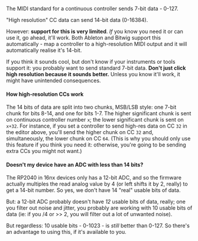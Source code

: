 The MIDI standard for a continuous controller sends 7-bit data - 0-127.

"High resolution" CC data can send 14-bit data (0-16384).

However: **support for this is very limited**. _If_ you know you need it or can use it, go ahead, it'll work. Both Ableton and Bitwig support this automatically - map a controller to a high-resolution MIDI output and it will automatically realise it's 14-bit.

If you think it sounds cool, but don't know if your instruments or tools support it: you probably want to send standard 7-bit data. **Don't just click high resolution because it sounds better.** Unless you know it'll work, it might have unintended consequences.

#### How high-resolution CCs work

The 14 bits of data are split into two chunks, MSB/LSB style: one 7-bit chunk for bits 8-14, and one for bits 1-7. The higher significant chunk is sent on continuous controller number `x`; the lower significant chunk is sent on `x+32`. For instance, if you set a controller to send high-res data on CC `32` in the editor above, you'll send the higher chunk on CC `32` and, simultaneously, the lower chunk on CC `64`. (This is why you should only use this feature if you think you need it: otherwise, you're going to be sending extra CCs you might not want.)

#### Doesn't my device have an ADC with less than 14 bits?

The RP2040 in 16nx devices only has a 12-bit ADC, and so the firmware actually multiples the read analog value by 4 (or left shifts it by 2, really) to get a 14-bit number. So yes, we don't have 14 "real" usable bits of data.

But: a 12-bit ADC probably doesn't have _12_ usable bits of data, really; one you filter out noise and jitter, you probably are working with 10 usable bits of data (ie: if you /4 or >> 2, you will filter out a lot of unwanted noise).

But regardless: 10 usable bits - 0-1023 - is _still_ better than 0-127. So there's an advantage to using this, if it's available to you.
